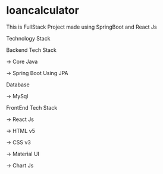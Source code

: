 # loancalculator
This is FullStack Project made using SpringBoot and React Js

Technology Stack

Backend Tech Stack

-> Core Java

-> Spring Boot Using JPA

Database

-> MySql

FrontEnd Tech Stack

-> React Js

-> HTML v5

-> CSS v3

-> Material UI

-> Chart Js

